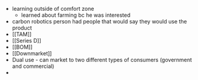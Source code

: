 - learning outside of comfort zone
	- learned about farming bc he was interested
- carbon robotics person had people that would say they would use the product
- [[TAM]]
- [[Series D]]
- [[BOM]]
- [[Downmarket]]
- Dual use - can market to two different types of consumers (government and commercial)
- 